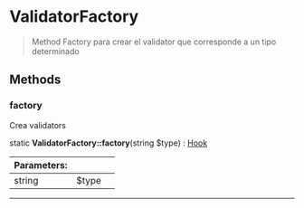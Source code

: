
                                                                                                                                            
    
# ValidatorFactory


> Method Factory para crear el validator que corresponde a un tipo determinado
>
> 








## Methods

### factory
Crea validators


static **ValidatorFactory::factory**(string $type) : [Hook](../../../Hook.md)


|Parameters: | | |
| --- | --- | --- |
|string |$type |  |

---


                                                                                                                                                                                                                                                                                                                                                                                                            
    
                                                                                                                                                                                                                                                                             
                